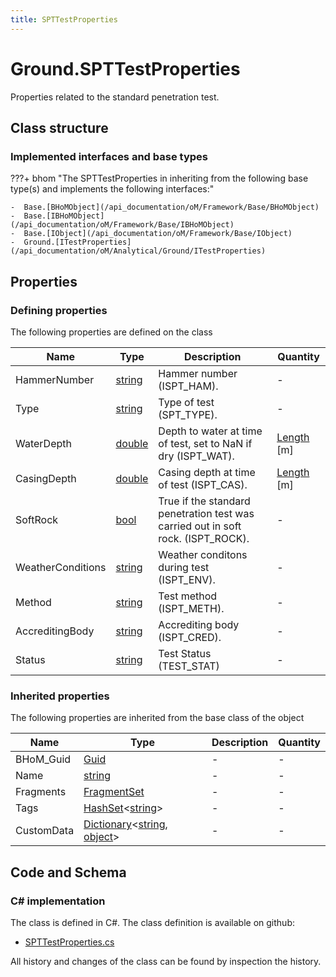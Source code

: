 ```yaml
---
title: SPTTestProperties
---
```


# Ground.SPTTestProperties

Properties related to the standard penetration test.

## Class structure

### Implemented interfaces and base types

???+ bhom "The SPTTestProperties in inheriting from the following base type(s) and implements the following interfaces:"

    -  Base.[BHoMObject](/api_documentation/oM/Framework/Base/BHoMObject)
    -  Base.[IBHoMObject](/api_documentation/oM/Framework/Base/IBHoMObject)
    -  Base.[IObject](/api_documentation/oM/Framework/Base/IObject)
    -  Ground.[ITestProperties](/api_documentation/oM/Analytical/Ground/ITestProperties)


## Properties



### Defining properties

The following properties are defined on the class

| Name             | Type             | Description      | Quantity         |
|------------------|------------------|------------------|------------------|
| HammerNumber | [string](https://learn.microsoft.com/en-us/dotnet/api/System.String?view=netstandard-2.0) | Hammer number (ISPT_HAM). | - |
| Type | [string](https://learn.microsoft.com/en-us/dotnet/api/System.String?view=netstandard-2.0) | Type of test (SPT_TYPE). | - |
| WaterDepth | [double](https://learn.microsoft.com/en-us/dotnet/api/System.Double?view=netstandard-2.0) | Depth to water at time of test, set to NaN if dry (ISPT_WAT). | [Length](/api_documentation/oM/Dimensional/Quantities/Attributes/Length) [m] |
| CasingDepth | [double](https://learn.microsoft.com/en-us/dotnet/api/System.Double?view=netstandard-2.0) | Casing depth at time of test (ISPT_CAS). | [Length](/api_documentation/oM/Dimensional/Quantities/Attributes/Length) [m] |
| SoftRock | [bool](https://learn.microsoft.com/en-us/dotnet/api/System.Boolean?view=netstandard-2.0) | True if the standard penetration test was carried out in soft rock. (ISPT_ROCK). | - |
| WeatherConditions | [string](https://learn.microsoft.com/en-us/dotnet/api/System.String?view=netstandard-2.0) | Weather conditons during test (ISPT_ENV). | - |
| Method | [string](https://learn.microsoft.com/en-us/dotnet/api/System.String?view=netstandard-2.0) | Test method (ISPT_METH). | - |
| AccreditingBody | [string](https://learn.microsoft.com/en-us/dotnet/api/System.String?view=netstandard-2.0) | Accrediting body (ISPT_CRED). | - |
| Status | [string](https://learn.microsoft.com/en-us/dotnet/api/System.String?view=netstandard-2.0) | Test Status (TEST_STAT) | - |


### Inherited properties
The following properties are inherited from the base class of the object

| Name             | Type             | Description      | Quantity         |
|------------------|------------------|------------------|------------------|
| BHoM_Guid | [Guid](https://learn.microsoft.com/en-us/dotnet/api/System.Guid?view=netstandard-2.0) | - | - |
| Name | [string](https://learn.microsoft.com/en-us/dotnet/api/System.String?view=netstandard-2.0) | - | - |
| Fragments | [FragmentSet](/api_documentation/oM/Framework/Base/FragmentSet) | - | - |
| Tags | [HashSet](https://learn.microsoft.com/en-us/dotnet/api/System.Collections.Generic.HashSet-1?view=netstandard-2.0)&lt;[string](https://learn.microsoft.com/en-us/dotnet/api/System.String?view=netstandard-2.0)&gt; | - | - |
| CustomData | [Dictionary](https://learn.microsoft.com/en-us/dotnet/api/System.Collections.Generic.Dictionary-2?view=netstandard-2.0)&lt;[string](https://learn.microsoft.com/en-us/dotnet/api/System.String?view=netstandard-2.0), [object](https://learn.microsoft.com/en-us/dotnet/api/System.Object?view=netstandard-2.0)&gt; | - | - |


## Code and Schema

### C# implementation

The class is defined in C#. The class definition is available on github:

- [SPTTestProperties.cs](https://github.com/BHoM/BHoM/blob/develop/Ground_oM/ITestProperties/SPTTestProperties.cs)

All history and changes of the class can be found by inspection the history.
